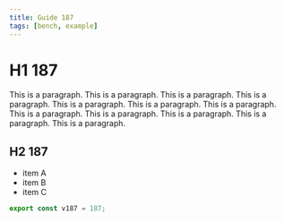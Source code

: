 ```yaml
---
title: Guide 187
tags: [bench, example]
---
```


# H1 187

This is a paragraph. This is a paragraph. This is a paragraph. This is a paragraph. This is a paragraph. This is a paragraph. This is a paragraph. This is a paragraph. This is a paragraph. This is a paragraph. This is a paragraph. This is a paragraph. 

## H2 187

- item A
- item B
- item C

```ts
export const v187 = 187;
```